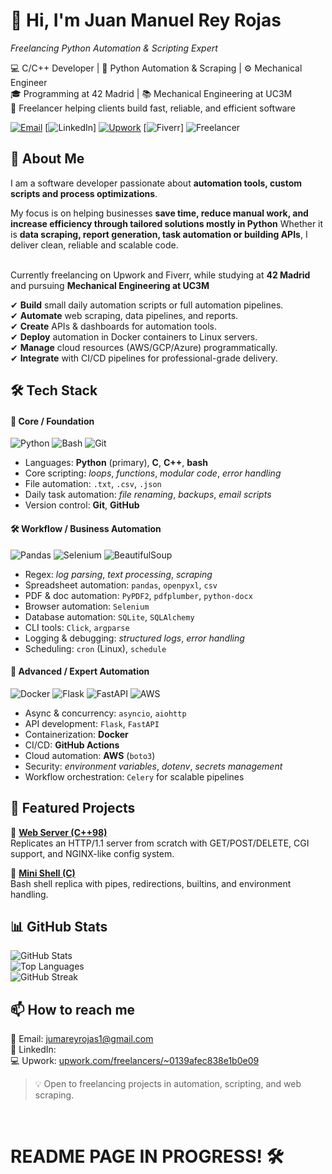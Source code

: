 # 👋 Hi, I'm Juan Manuel Rey Rojas  
*Freelancing Python Automation & Scripting Expert*  

💻 C/C++ Developer | 🐍 Python Automation & Scraping | ⚙️ Mechanical Engineer  
🎓 Programming at 42 Madrid | 📚 Mechanical Engineering at UC3M  
🚀 Freelancer helping clients build fast, reliable, and efficient software  

[![Email](https://img.shields.io/badge/Email-D14836?style=for-the-badge&logo=gmail&logoColor=white)](mailto:jumareyrojas1@gmail.com)
[![LinkedIn](https://img.shields.io/badge/LinkedIn-0077B5?style=for-the-badge&logo=linkedin&logoColor=white)]
[![Upwork](https://img.shields.io/badge/Upwork-6fda44?style=for-the-badge&logo=upwork&logoColor=white)](https://www.upwork.com/freelancers/~0139afec838e1b0e09)
[![Fiverr](https://img.shields.io/badge/Fiverr-1DBF73?style=for-the-badge&logo=fiverr&logoColor=white)]
![Freelancer](https://img.shields.io/badge/Freelancer-Python%20Automation-green?style=for-the-badge)


## 🚀 About Me  

I am a software developer passionate about **automation tools, custom scripts and process optimizations**.

My focus is on helping businesses **save time, reduce manual work, and increase efficiency through tailored solutions mostly in Python**
Whether it is **data scraping, report generation, task automation or building APIs**, I deliver clean, reliable and scalable code.<br><br>

Currently freelancing on Upwork and Fiverr, while studying at **42 Madrid** and pursuing **Mechanical Engineering at UC3M**

✔ **Build** small daily automation scripts or full automation pipelines.<br>
✔ **Automate** web scraping, data pipelines, and reports.<br>
✔ **Create** APIs & dashboards for automation tools.<br>
✔ **Deploy** automation in Docker containers to Linux servers.<br>
✔ **Manage** cloud resources (AWS/GCP/Azure) programmatically.<br>
✔ **Integrate** with CI/CD pipelines for professional-grade delivery. 


## 🛠️ Tech Stack  

#### 🔰 Core / Foundation
![Python](https://img.shields.io/badge/Python-3776AB?style=for-the-badge&logo=python&logoColor=white)
![Bash](https://img.shields.io/badge/Bash-4EAA25?style=for-the-badge&logo=gnu-bash&logoColor=white)
![Git](https://img.shields.io/badge/Git-F05032?style=for-the-badge&logo=git&logoColor=white)

- Languages: **Python** (primary), **C**, **C++**, **bash**
- Core scripting: *loops*, *functions*, *modular code*, *error handling*
- File automation: `.txt`, `.csv`, `.json`
- Daily task automation: *file renaming*, *backups*, *email scripts*
- Version control: **Git**, **GitHub**

#### 🛠 Workflow / Business Automation
![Pandas](https://img.shields.io/badge/Pandas-150458?style=for-the-badge&logo=pandas&logoColor=white)
![Selenium](https://img.shields.io/badge/Selenium-43B02A?style=for-the-badge&logo=selenium&logoColor=white)
![BeautifulSoup](https://img.shields.io/badge/BeautifulSoup-FFD43B?style=for-the-badge)

- Regex: *log parsing*, *text processing*, *scraping*
- Spreadsheet automation: `pandas`, `openpyxl`, `csv`
- PDF & doc automation: `PyPDF2`, `pdfplumber`, `python-docx`
- Browser automation: `Selenium`
- Database automation: `SQLite`, `SQLAlchemy`
- CLI tools: `Click`, `argparse`
- Logging & debugging: *structured logs*, *error handling*
- Scheduling: `cron` (Linux), `schedule`

#### 🧠 Advanced / Expert Automation
![Docker](https://img.shields.io/badge/Docker-2496ED?style=for-the-badge&logo=docker&logoColor=white)
![Flask](https://img.shields.io/badge/Flask-000000?style=for-the-badge&logo=flask&logoColor=white)
![FastAPI](https://img.shields.io/badge/FastAPI-009688?style=for-the-badge&logo=fastapi&logoColor=white)
![AWS](https://img.shields.io/badge/AWS-232F3E?style=for-the-badge&logo=amazon-aws&logoColor=white)

- Async & concurrency: `asyncio`, `aiohttp`
- API development: `Flask`, `FastAPI` 
- Containerization: **Docker**
- CI/CD: **GitHub Actions**
- Cloud automation: **AWS** (`boto3`)
- Security: *environment variables*, *dotenv*, *secrets management*
- Workflow orchestration: `Celery` for scalable pipelines


## 📌 Featured Projects  

🔹 [**Web Server (C++98)**](https://github.com/jreyroj/webserv)  
Replicates an HTTP/1.1 server from scratch with GET/POST/DELETE, CGI support, and NGINX-like config system.  

🔹 [**Mini Shell (C)**](https://github.com/jreyroj/minishell)  
Bash shell replica with pipes, redirections, builtins, and environment handling.  


## 📊 GitHub Stats  

![GitHub Stats](https://github-readme-stats.vercel.app/api?username=juanmarey1&show_icons=true&theme=tokyonight)  
![Top Languages](https://github-readme-stats.vercel.app/api/top-langs/?username=juanmarey1&layout=compact&theme=tokyonight)  
![GitHub Streak](https://github-readme-streak-stats.herokuapp.com/?user=juanmarey1&theme=tokyonight)


## 📫 How to reach me  

📧 Email: [jumareyrojas1@gmail.com](mailto:jumareyrojas1@gmail.com)  <br>
💼 LinkedIn:<br>
💻 Upwork: [upwork.com/freelancers/~0139afec838e1b0e09](https://www.upwork.com/freelancers/~0139afec838e1b0e09)<br>

> 💡 Open to freelancing projects in automation, scripting, and web scraping.

<br>


# README PAGE IN PROGRESS! 🛠️
